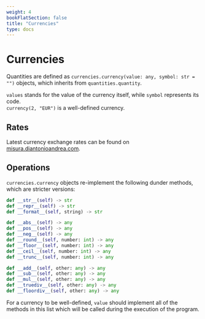 ```yaml
---
weight: 4
bookFlatSection: false
title: "Currencies"
type: docs
---
```


# Currencies

Quantities are defined as `currencies.currency(value: any, symbol: str = "")` objects, which inherits from `quantities.quantity`.

`values` stands for the value of the currency itself, while `symbol` represents its code.  
`currency(2, "EUR")` is a well-defined currency.

## Rates

Latest currency exchange rates can be found on [misura.diantonioandrea.com](https://misura.diantonioandrea.com/currencies/rates.json).

## Operations

`currencies.currency` objects re-implement the following dunder methods, which are stricter versions:

```python
def __str__(self) -> str
def __repr__(self) -> str
def __format__(self, string) -> str

def __abs__(self) -> any
def __pos__(self) -> any
def __neg__(self) -> any
def __round__(self, number: int) -> any
def __floor__(self, number: int) -> any
def __ceil__(self, number: int) -> any
def __trunc__(self, number: int) -> any

def __add__(self, other: any) -> any
def __sub__(self, other: any) -> any
def __mul__(self, other: any) -> any
def __truediv__(self, other: any) -> any
def __floordiv__(self, other: any) -> any
```

For a currency to be well-defined, `value` should implement all of the methods in this list which will be called during the execution of the program.